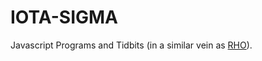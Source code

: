 # IOTA-SIGMA
Javascript Programs and Tidbits (in a similar vein as [RHO](https://github.com/WW92030-STORAGE/RHO)).
